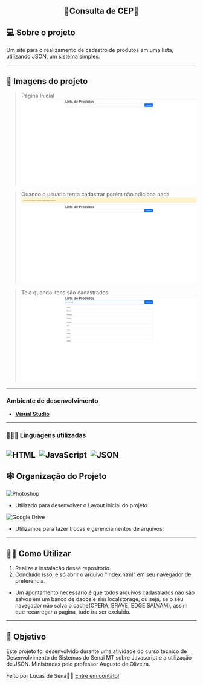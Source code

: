 <h2 align="center"> 
    📃Consulta de CEP📃
</h2>

<!-- <p align="center">
 <a href="#-sobre-o-projeto">Sobre</a> •
 <a href="#-Imagens-do-projeto">Layout</a> • 
 <a href="#-tecnologias">Tecnologias</a> • 
 <a href="#-squad-infodevs">Squad</a> • 
 <a href="#-licença">Licença</a>
</p> -->

## 💻 Sobre o projeto

Um site para o realizamento de cadastro de produtos em uma lista, utilizando JSON, um sistema simples.

---

## 🎨 Imagens do projeto

 > Página Inicial
![GK1](https://github.com/LucSena/Lista-de-Produtos-JSON/blob/main/ImagensGIT/Imagens%20(1).png)

> Quando o usuario tenta cadastrar porém não adiciona nada
![GK1](https://github.com/LucSena/Lista-de-Produtos-JSON/blob/main/ImagensGIT/Imagens%20(3).png)

> Tela quando itens são cadastrados
![GK1](https://github.com/LucSena/Lista-de-Produtos-JSON/blob/main/ImagensGIT/Imagens%20(2).png)

 
---

### **Ambiente de desenvolvimento**

-   **[Visual Studio](https://visualstudio.microsoft.com)**

---

### **👨🏾‍💻 Linguagens utilizadas**

![HTML](https://img.shields.io/badge/-HTML-0D1117?style=for-the-badge&logo=html5&labelColor=0D1117)&nbsp;
![JavaScript](https://img.shields.io/badge/-JavaScript-0D1117?style=for-the-badge&logo=javascript&labelColor=0D1117&textColor=0D1117)&nbsp;
![JSON](https://img.shields.io/badge/-Json-0D1117?style=for-the-badge&logo=json&logoColor=purple&labelColor=0D1117)&nbsp;
---

## 🕸 Organização do Projeto

![Photoshop](https://img.shields.io/badge/photoshop-0D1117.svg?style=for-the-badge&logo=adobe%20photoshop&logoColor=1572B6&labelColor=0D1117)&nbsp;
  - Utilizado para desenvolver o Layout inicial do projeto.


![Google Drive](https://img.shields.io/badge/Google%20Drive-0D1117?style=for-the-badge&logo=googledrive&labelColor=0D1117)&nbsp;
  - Utilizamos para fazer trocas e gerenciamentos de arquivos.
---

## ✍🏾 Como Utilizar

1. Realize a instalação desse repositorio.
2. Concluido isso, é só abrir o arquivo "index.html" em seu navegador de preferencia.

* Um apontamento necessario é que todos arquivos cadastrados não são salvos em um banco de dados e sim localstorage, ou seja, se o seu navegador não
  salva o cache(OPERA, BRAVE, EDGE SALVAM), assim que recarregar a pagina, tudo ira ser excluido.
  
---

## 📝 Objetivo

Este projeto foi desenvolvido durante uma atividade do curso técnico de Desenvolvimento de Sistemas do Senai MT sobre Javascript e a utilização de JSON.
Ministradas pelo professor Augusto de Oliveira.

Feito por Lucas de Sena👋🏽 [Entre em contato!](https://www.linkedin.com/in/lucas-de-sena/)
